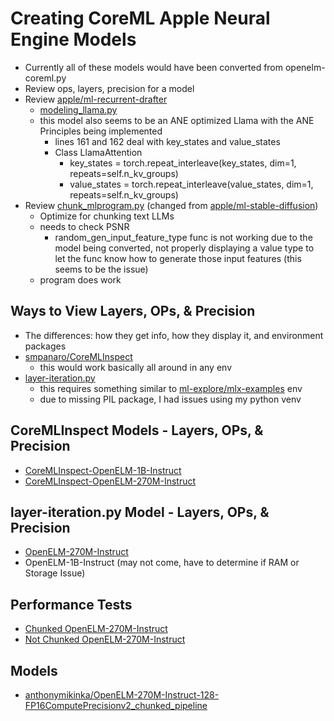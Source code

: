# Creating CoreML Apple Neural Engine Models
- Currently all of these models would have been converted from openelm-coreml.py
- Review ops, layers, precision for a model
- Review [apple/ml-recurrent-drafter](https://github.com/apple/ml-recurrent-drafter)
  - [modeling_llama.py](https://github.com/apple/ml-recurrent-drafter/blob/main/recurrent_drafting/modeling_llama.py)
  - this model also seems to be an ANE optimized Llama with the ANE Principles being implemented
    - lines 161 and 162 deal with key_states and value_states
    - Class LlamaAttention
      - key_states = torch.repeat_interleave(key_states, dim=1, repeats=self.n_kv_groups)
      - value_states = torch.repeat_interleave(value_states, dim=1, repeats=self.n_kv_groups)
- Review [chunk_mlprogram.py](https://github.com/antmikinka/swift-transformers-test/blob/main/chunk_mlprogram.py) (changed from [apple/ml-stable-diffusion](https://github.com/apple/ml-stable-diffusion/blob/main/python_coreml_stable_diffusion/chunk_mlprogram.py))
	- Optimize for chunking text LLMs
	- needs to check PSNR 
		- random_gen_input_feature_type func is not working due to the model being converted, not properly displaying a value type to let the func know how to generate those input features (this seems to be the issue)
	- program does work




## Ways to View Layers, OPs, & Precision
- The differences: how they get info, how they display it, and environment packages
- [smpanaro/CoreMLInspect](https://github.com/smpanaro/CoreMLInspect)
	- this would work basically all around in any env
- [layer-iteration.py](https://github.com/antmikinka/swift-transformers-test/blob/main/layer-iteration.py)
	- this requires something similar to [ml-explore/mlx-examples](https://github.com/ml-explore/mlx-examples) env 
	- due to missing PIL package, I had issues using my python venv


  
## CoreMLInspect Models - Layers, OPs, & Precision
- [CoreMLInspect-OpenELM-1B-Instruct](https://github.com/antmikinka/swift-transformers-test/blob/main/CoreMLInspect-OpenELM-1B-Instruct-Compiled-Model-CPU-NE.txt)
- [CoreMLInspect-OpenELM-270M-Instruct](https://github.com/antmikinka/swift-transformers-test/blob/main/CoreMLInspect-OpenELM-270M-Instruct-Compiled-Model-CPU-NE.txt)



  
## layer-iteration.py Model - Layers, OPs, & Precision
- [OpenELM-270M-Instruct](https://github.com/antmikinka/swift-transformers-test/blob/main/OpenELM-270M-Instruct-128-FP16ComputePrecisoinv2.txt)
- OpenELM-1B-Instruct (may not come, have to determine if RAM or Storage Issue)




## Performance Tests
- [Chunked OpenELM-270M-Instruct](https://github.com/antmikinka/swift-transformers-test/blob/main/Model%20Performance%20Tests/OpenELM-270M-Instruct-128-FP16ComputePrecisionv2_chunked_pipeline%20PERFORMANCE%20TEST.png)
- [Not Chunked OpenELM-270M-Instruct](https://github.com/antmikinka/swift-transformers-test/blob/main/Model%20Performance%20Tests/OpenELM-270M-Instruct-128-FP16ComputePrecisionv2%20PERFORMANCE%20TEST.png)



## Models
- [anthonymikinka/OpenELM-270M-Instruct-128-FP16ComputePrecisionv2_chunked_pipeline](https://huggingface.co/anthonymikinka/OpenELM-270M-Instruct-128-FP16ComputePrecisionv2_chunked_pipeline/tree/main)

